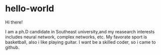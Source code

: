 # hello-world

Hi there!
  
  I am a ph.D candidate in Southeast university,and my reasearch interests includes neural network, complex networks, etc.
  My favorate sport is basketball, also i like playing guitar. I want be a skilled coder, so i came to github.
 
